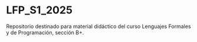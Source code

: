 # LFP_S1_2025
Repositorio destinado para material didáctico del curso Lenguajes Formales y de Programación, sección B+.
